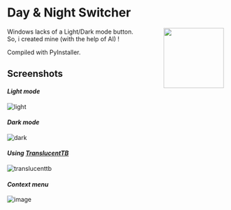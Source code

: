 # Day & Night Switcher
<img align="right" src="https://github.com/user-attachments/assets/1901bdd7-1697-42ff-9953-712c245e9385" width="140" />
</div>

Windows lacks of a Light/Dark mode button.<br>So, i created mine (with the help of AI) !

Compiled with PyInstaller.


## Screenshots
#### *Light mode*
![light](https://github.com/user-attachments/assets/c8a3e2c5-fffb-489c-9b17-09cbdc95185e)
#### *Dark mode*
![dark](https://github.com/user-attachments/assets/6f792b44-c0db-42a9-80af-3999ab5a7c8c)
#### *Using [TranslucentTB](https://translucenttb.github.io/)*
![translucenttb](https://github.com/user-attachments/assets/84f01196-4073-475b-b3a6-2a48e4379810)
#### *Context menu*
![image](https://github.com/user-attachments/assets/18dc20de-939e-4d0e-8eb8-2ae7830efb79)

